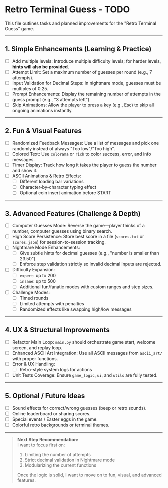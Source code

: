 # Retro Terminal Guess - TODO

This file outlines tasks and planned improvements for the "Retro Terminal Guess" game.

---

## 1. Simple Enhancements (Learning & Practice)

- [ ] Add multiple levels: Introduce multiple difficulty levels; for harder levels, **hints will also be provided**.
- [ ] Attempt Limit: Set a maximum number of guesses per round (e.g., 7 attempts).
- [ ] Input Validation for Decimal Steps: In nightmare mode, guesses must be multiples of 0.25.
- [ ] Prompt Enhancements: Display the remaining number of attempts in the guess prompt (e.g., "3 attempts left").
- [ ] Skip Animations: Allow the player to press a key (e.g., Esc) to skip all ongoing animations instantly.

---

## 2. Fun & Visual Features

- [ ] Randomized Feedback Messages: Use a list of messages and pick one randomly instead of always "Too low"/"Too high".
- [ ] Colored Text: Use `colorama` or `rich` to color success, error, and info messages.
- [ ] Timer Display: Track how long it takes the player to guess the number and show it.
- [ ] ASCII Animations & Retro Effects:
  - [ ] Different loading bar variations
  - [ ] Character-by-character typing effect
  - [ ] Optional coin insert animation before START

---

## 3. Advanced Features (Challenge & Depth)

- [ ] Computer Guesses Mode: Reverse the game—player thinks of a number, computer guesses using binary search.
- [ ] High Score Persistence: Store best score in a file (`scores.txt` or `scores.json`) for session-to-session tracking.
- [ ] Nightmare Mode Enhancements:
  - [ ] Give subtle hints for decimal guesses (e.g., "number is smaller than 23.50").
  - [ ] Enforce step validation strictly so invalid decimal inputs are rejected.
- [ ] Difficulty Expansion:
  - [ ] `expert`: up to 200
  - [ ] `insane`: up to 500
  - [ ] Additional fun/fanatic modes with custom ranges and step sizes.
- [ ] Challenge Modes:
  - [ ] Timed rounds
  - [ ] Limited attempts with penalties
  - [ ] Randomized effects like swapping high/low messages

---

## 4. UX & Structural Improvements

- [ ] Refactor Main Loop: `main.py` should orchestrate game start, welcome screen, and replay loop.
- [ ] Enhanced ASCII Art Integration: Use all ASCII messages from `ascii_art/` with proper functions.
- [ ] Error & UX Handling:
  - [ ] Retro-style system logs for actions
- [ ] Unit Tests Coverage: Ensure `game_logic`, `ui`, and `utils` are fully tested.

---

## 5. Optional / Future Ideas

- [ ] Sound effects for correct/wrong guesses (beep or retro sounds).
- [ ] Online leaderboard or sharing scores.
- [ ] Special events / Easter eggs in the game.
- [ ] Colorful retro backgrounds or terminal themes.

---

> **Next Step Recommendation:**  
> I want to focus first on:
> 1. Limiting the number of attempts
> 2. Strict decimal validation in Nightmare mode
> 3. Modularizing the current functions
>
> Once the logic is solid, I want to move on to fun, visual, and advanced features.
